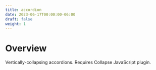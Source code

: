 ```yaml
---
title: accordion
date: 2023-06-17T00:00:00-06:00
draft: false
weight: 1
---
```


# Overview
Vertically-collapsing accordions.  Requires Collapse JavaScript plugin.
